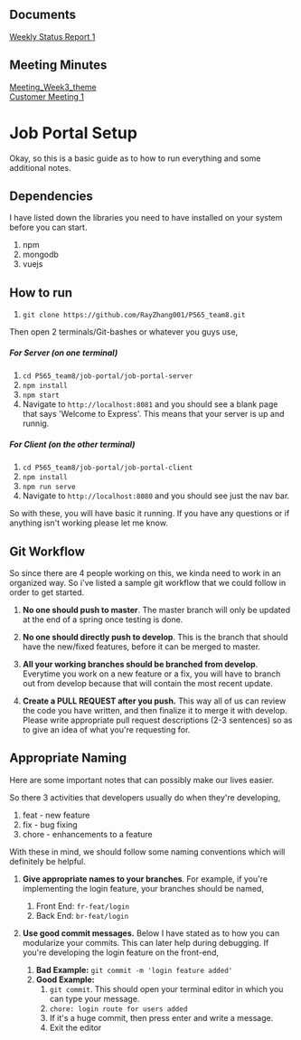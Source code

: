 ## Documents
[Weekly Status Report 1](./documents/WeeklyStatusReport1.html)<br>

## Meeting Minutes
[Meeting_Week3_theme](./Meetings/week3_theme.md)<br>
[Customer Meeting 1](./Meetings/CustomerMeeting1.html)<br>

# Job Portal Setup

Okay, so this is a basic guide as to how to run everything and some additional notes.

## Dependencies

I have listed down the libraries you need to have installed on your system before you can start.
1. npm
2. mongodb
3. vuejs

## How to run

1. `git clone https://github.com/RayZhang001/P565_team8.git`

Then open 2 terminals/Git-bashes or whatever you guys use,

##### For Server (on one terminal)
1. `cd P565_team8/job-portal/job-portal-server`
2. `npm install`
3. `npm start`
4. Navigate to `http://localhost:8081` and you should see a blank page that
says 'Welcome to Express'. This means that your server is up and runnig.

##### For Client (on the other terminal)
1. `cd P565_team8/job-portal/job-portal-client`
2. `npm install`
3. `npm run serve`
4. Navigate to `http://localhost:8080` and you should see just the nav bar.

So with these, you will have basic it running. If you have any questions or
if anything isn't working please let me know.

## Git Workflow

So since there are 4 people working on this, we kinda need to work in 
an organized way. So i've listed a sample git workflow that we could 
follow in order to get started.

1. **No one should push to master**. The master branch will only be updated 
at the end of a spring once testing is done.

2. **No one should directly push to develop**. This is the branch that should
have the new/fixed features, before it can be merged to master. 

3. **All your working branches should be branched from develop**. Everytime
you work on a new feature or a fix, you will have to branch out from develop
because that will contain the most recent update.

4. **Create a PULL REQUEST after you push.** This way all of us can review 
the code you have written, and then finalize it to merge it with develop.
Please write appropriate pull request descriptions (2-3 sentences) so as to 
give an idea of what you're requesting for.


## Appropriate Naming

Here are some important notes that can possibly make our lives easier.

So there 3 activities that developers usually do when they're developing,

1. feat - new feature
2. fix - bug fixing
3. chore - enhancements to a feature

With these in mind, we should follow some naming conventions which will definitely
be helpful.

1. **Give appropriate names to your branches**. For example, if you're 
implementing the login feature, your branches should be named,
    1. Front End: `fr-feat/login`
    2. Back End: `br-feat/login`

2. **Use good commit messages.** Below I have stated as to how you can modularize
your commits. This can later help during debugging. If you're developing the login
feature on the front-end,
    1. **Bad Example:** `git commit -m 'login feature added'`
    2. **Good Example:** 
        1. `git commit`. This should open your terminal editor in which you can type 
        your message.
        2. `chore: login route for users added`
        3. If it's a huge commit, then press enter and write a message.
        4. Exit the editor
        




